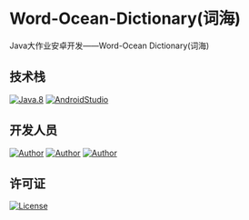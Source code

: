 # Word-Ocean-Dictionary(词海)
Java大作业安卓开发——Word-Ocean Dictionary(词海)
## 技术栈
[![Java.8](https://img.shields.io/badge/Java-%3E%3D8-red)](https://developer.oracle.com/java/)  [![AndroidStudio](https://img.shields.io/badge/AndroidStudio-API28-blue)](https://docs.djangoproject.com/en/4.0/)

## 开发人员

[![Author](https://img.shields.io/badge/Author-周恩申(Zhoues)-yellow.svg "Author")](https://www.zhoues.com)
[![Author](https://img.shields.io/badge/Author-李毅骁(FireAngelx)-brightgreen.svg "Author")](https://2947653177@qq.com)
[![Author](https://img.shields.io/badge/Author-李思睿(ZQRuii)-purple.svg "Author")](https://2947653177@qq.com)

## 许可证
[![License](https://img.shields.io/badge/License-Apache-green.svg "License")](https://www.apache.org/licenses/LICENSE-2.0)
